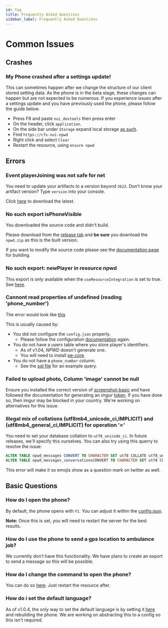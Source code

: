 ```yaml
---
id: faq
title: Frequently Asked Questions
sidebar_label: Frequently Asked Questions  
---
```


# Common Issues

## Crashes

### My Phone crashed after a settings update!

This can sometimes happen after we change the structure of our client stored setting data. As the phone is in the beta stage, these changes can happen but are not expected to be numerous. If you experience issues after a settings update and you have previously used the phone, please follow the guide below.

- Press F8 and paste `nui_devtools` then press enter
- On the header, click `application`. 
- On the side bar under `Storage` expand local storage [as such](https://i.imgur.com/1hvb8Fk.png).
- Find `https://cfx-nui-npwd`
- Right click and select `Clear`
- Restart the resource, using `ensure npwd `

## Errors

### Event playerJoining was not safe for net

You need to update your artifacts to a version beyond `3622`. Don’t know your artifact version? Type `version` into your console. 

Click [here](https://runtime.fivem.net/artifacts/fivem/build_server_windows/master/?) to download the latest.

### No such export isPhoneVisible

You downloaded the source code and didn’t build.

Please download from the [release tab](https://github.com/project-error/npwd/releases) and **be sure** you download the `npwd.zip` as this is the built version.

If you want to modify the source code please see the [documentation page](dev/DevelopmentBootstrap.md) for building.

### No such export: newPlayer in resource npwd

This export is only available when the `useResourceIntegration` is set to true. See [here](https://github.com/project-error/npwd/blob/fc2a905f0fd85db797b716053b8f0d4398b8bd61/config.json#L8).

### Cannont read properties of undefined (reading 'phone_number')
The error would look like [this](https://i.imgur.com/IIM0vEd.png)

This is usually caused by:
- You did not configure the `config.json` properly.
    - Please follow the configuration [documentation](start/installation#basic-configuration) again.
- You do not have a users table where you store player's identifiers. 
    - As of v1.04, *NPWD* doesn't generate one. 
    - You will need to install [pe-core](https://github.com/project-error/pe-core).
- You do not have a `phone_number` column. 
    - See the [sql file](https://github.com/project-error/npwd/blob/13335e98d55ea7a082bf08c7c17f24866658a2d1/import.sql#L3) for an example query.

### Failed to upload photo, Column 'image' cannot be null
Ensure you installed the correct version of [screenshot-basic](https://github.com/project-error/screenshot-basic) and have followed the documentation for generating an *imgur* [token](start/installation#setting-up-camera-functionality). If you have done so, then imgur may be blocked in your country. We're working on alternatives for this issue.

### Illegal mix of collations (utf8mb4_unicode_ci,IMPLICIT) and (utf8mb4_general_ci,IMPLICIT) for operation '='
You need to set your database collation to `utf8_unicode_ci`. In future releases, we'll specify this ourselves. You can also try using this querry to resolve the issue:
```sql
ALTER TABLE npwd_messages CONVERT TO CHARACTER SET utf8 COLLATE utf8_unicode_ci;
ALTER TABLE npwd_messages_conversationsCONVERT TO CHARACTER SET utf8 COLLATE utf8_unicode_ci;
```
This error will make it so emojis show as a question mark on twitter as well.

## Basic Questions

### How do I open the phone?

By default, the phone opens with `F1`. You can adjust it within the [config.json](https://github.com/project-error/npwd/blob/20b7ca34416a8a428b0c4e39c1da80c8e96f5b0f/config.json#L9). 

**Note:** Once this is set, you will need to restart the server for the best results.

### How do I use the phone to send a gps location to ambulance job?

We currently don’t have this functionality. We have plans to create an export to send a message so this will be possible.

### How do I change the command to open the phone?

You can do so [here](https://github.com/project-error/npwd/blob/20b7ca34416a8a428b0c4e39c1da80c8e96f5b0f/config.json#L10). Just restart the resource after.

### How do i set the default language?

As of v1.0.4, the only way to set the default language is by setting it [here](https://github.com/project-error/npwd/blob/20b7ca34416a8a428b0c4e39c1da80c8e96f5b0f/phone/src/config/default.json#L3) and rebuilding the phone. We are working on abstracting this to a config so this isn't required.
